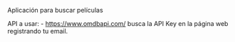 Aplicación para buscar películas

API a usar: - https://www.omdbapi.com/ busca la API Key en la página web registrando tu email.
